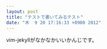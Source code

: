 ```yaml
---
layout: post
title: "テストで書いてみるテスト"
date: "木  9 20 17:16:33 +0900 2012"
---
```


vim-jekyllがなかなかいいかんじです。


